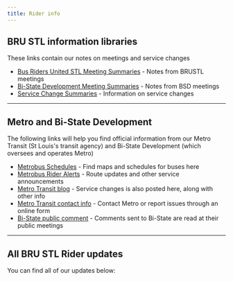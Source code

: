 ```yaml
---
title: Rider info
---
```



## BRU STL information libraries
These links contain our notes on meetings and service changes
* [Bus Riders United STL Meeting Summaries](/rider-info/brustl-meetings) - Notes from BRUSTL meetings
* [Bi-State Development Meeting Summaries](/rider-info/bsd-meetings) - Notes from BSD meetings
* [Service Change Summaries](/rider-info/service-changes) - Information on service changes

---

## Metro and Bi-State Development
The following links will help you find official information from our Metro Transit (St Louis's transit agency) and Bi-State Development (which oversees and operates Metro)
* [Metrobus Schedules](https://www.metrostlouis.org/metrobus-schedule/) - Find maps and schedules for buses here
* [Metrobus Rider Alerts](https://www.metrostlouis.org/rider-alerts) - Route updates and other service announcements
* [Metro Transit blog](https://www.metrostlouis.org/nextstop/) - Service changes is also posted here, along with other info
* [Metro Transit contact info](https://www.metrostlouis.org/customer-care/) - Contact Metro or report issues through an online form
* [Bi-State public comment](https://www.bistatedev.org/public-meetings/public-comment-form/) - Comments sent to Bi-State are read at their public meetings

---

## All BRU STL Rider updates
You can find all of our updates below: